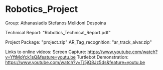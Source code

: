 # Robotics_Project

Group: 
  Athanasiadis Stefanos 
  Melidoni Despoina

Technical Report: "Robotics_Technical_Report.pdf"

Project Package: "project.zip"
AR_Tag_recognition: "ar_track_alvar.zip"

Links to online videos:
Screen Capture: https://www.youtube.com/watch?v=YftMoYck1sQ&feature=youtu.be
Turtlebot Demonstration: https://www.youtube.com/watch?v=Tj5jQ8Jz5ds&feature=youtu.be
